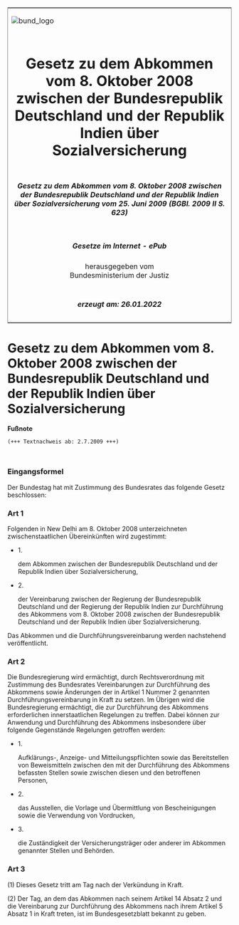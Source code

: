 <span id="DECKBLATT.html"></span>

<table border="0" frame="border" width="100%">

<tr valign="top">

<td align="left">

![bund\_logo](BfJ_2021_Web_de_de.gif)

</td>

<td align="right">

 

</td>

</tr>

<tr align="center" valign="middle">

<td colspan="2">

# Gesetz zu dem Abkommen vom 8. Oktober 2008 zwischen der Bundesrepublik Deutschland und der Republik Indien über Sozialversicherung

</td>

</tr>

<tr align="center" valign="middle">

<td colspan="2">

##### Gesetz zu dem Abkommen vom 8. Oktober 2008 zwischen der Bundesrepublik Deutschland und der Republik Indien über Sozialversicherung vom 25. Juni 2009 (BGBl. 2009 II S. 623)

</td>

</tr>

<tr align="center" valign="middle">

<td colspan="2">

  
  

##### Gesetze im Internet - ePub  
  
herausgegeben vom  
Bundesministerium der Justiz

</td>

</tr>

<tr align="center" valign="bottom">

<td colspan="2">

  
  

##### erzeugt am: 26.01.2022

</td>

</tr>

</table>

<span id="BJNR062320009.html"></span>

# Gesetz zu dem Abkommen vom 8. Oktober 2008 zwischen der Bundesrepublik Deutschland und der Republik Indien über Sozialversicherung

<div>

  
**Fußnote**

<div class="jnhtml">

<div>

<div class="jurAbsatz">

  

``` 
(+++ Textnachweis ab: 2.7.2009 +++)

 
```

</div>

</div>

</div>

</div>

<span id="BJNR062320009BJNE000100000.html"></span>

### Eingangsformel  

<div>

<div class="jnhtml">

<div>

<div class="jurAbsatz">

Der Bundestag hat mit Zustimmung des Bundesrates das folgende Gesetz
beschlossen:

</div>

</div>

</div>

</div>

<span id="BJNR062320009BJNE000200000.html"></span>

### Art 1  

<div>

<div class="jnhtml">

<div>

<div class="jurAbsatz">

Folgenden in New Delhi am 8. Oktober 2008 unterzeichneten
zwischenstaatlichen Übereinkünften wird zugestimmt:

  - 1\.
    
    <div style="">
    
    dem Abkommen zwischen der Bundesrepublik Deutschland und der
    Republik Indien über Sozialversicherung,
    
    </div>

  - 2\.
    
    <div style="">
    
    der Vereinbarung zwischen der Regierung der Bundesrepublik
    Deutschland und der Regierung der Republik Indien zur Durchführung
    des Abkommens vom 8. Oktober 2008 zwischen der Bundesrepublik
    Deutschland und der Republik Indien über Sozialversicherung.
    
    </div>

Das Abkommen und die Durchführungsvereinbarung werden nachstehend
veröffentlicht.

</div>

</div>

</div>

</div>

<span id="BJNR062320009BJNE000300000.html"></span>

### Art 2  

<div>

<div class="jnhtml">

<div>

<div class="jurAbsatz">

Die Bundesregierung wird ermächtigt, durch Rechtsverordnung mit
Zustimmung des Bundesrates Vereinbarungen zur Durchführung des Abkommens
sowie Änderungen der in Artikel 1 Nummer 2 genannten
Durchführungsvereinbarung in Kraft zu setzen. Im Übrigen wird die
Bundesregierung ermächtigt, die zur Durchführung des Abkommens
erforderlichen innerstaatlichen Regelungen zu treffen. Dabei können zur
Anwendung und Durchführung des Abkommens insbesondere über folgende
Gegenstände Regelungen getroffen werden:

  - 1\.
    
    <div style="">
    
    Aufklärungs-, Anzeige- und Mitteilungspflichten sowie das
    Bereitstellen von Beweismitteln zwischen den mit der Durchführung
    des Abkommens befassten Stellen sowie zwischen diesen und den
    betroffenen Personen,
    
    </div>

  - 2\.
    
    <div style="">
    
    das Ausstellen, die Vorlage und Übermittlung von Bescheinigungen
    sowie die Verwendung von Vordrucken,
    
    </div>

  - 3\.
    
    <div style="">
    
    die Zuständigkeit der Versicherungsträger oder anderer im Abkommen
    genannter Stellen und Behörden.
    
    </div>

</div>

</div>

</div>

</div>

<span id="BJNR062320009BJNE000400000.html"></span>

### Art 3  

<div>

<div class="jnhtml">

<div>

<div class="jurAbsatz">

(1) Dieses Gesetz tritt am Tag nach der Verkündung in Kraft.

</div>

<div class="jurAbsatz">

(2) Der Tag, an dem das Abkommen nach seinem Artikel 14 Absatz 2 und die
Vereinbarung zur Durchführung des Abkommens nach ihrem Artikel 5 Absatz
1 in Kraft treten, ist im Bundesgesetzblatt bekannt zu geben.

</div>

</div>

</div>

</div>
